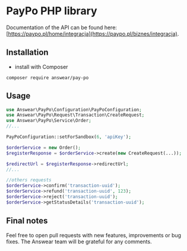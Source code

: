 # PayPo PHP library

Documentation of the API can be found here: [https://paypo.pl/home/integracja](https://paypo.pl/biznes/integracja).


Installation
------------

* install with Composer
```
composer require answear/pay-po
```


Usage
------------

```php
use Answear\PayPo\Configuration\PayPoConfiguration;
use Answear\PayPo\Request\Transaction\CreateRequest;
use Answear\PayPo\Service\Order;
//...

PayPoConfiguration::setForSandbox(6, 'apiKey');

$orderService = new Order();
$registerResponse = $orderService->create(new CreateRequest(...));

$redirectUrl = $registerResponse->redirectUrl;
//...

//others requests
$orderService->confirm('transaction-uuid');
$orderService->refund('transaction-uuid', 123);
$orderService->reject('transaction-uuid');
$orderService->getStatusDetails('transaction-uuid');
```

Final notes
------------

Feel free to open pull requests with new features, improvements or bug fixes. The Answear team will be grateful for any comments.

